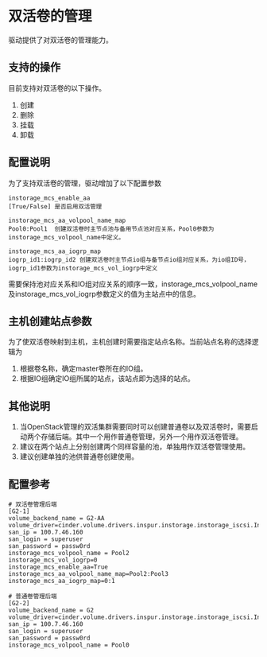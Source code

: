 双活卷的管理
============
驱动提供了对双活卷的管理能力。

支持的操作
----------
目前支持对双活卷的以下操作。
1. 创建
2. 删除
3. 挂载
4. 卸载

配置说明
--------
为了支持双活卷的管理，驱动增加了以下配置参数

```
instorage_mcs_enable_aa
[True/False] 是否启用双活管理

instorage_mcs_aa_volpool_name_map
Pool0:Pool1  创建双活卷时主节点池与备用节点池对应关系，Pool0参数为instorage_mcs_volpool_name中定义。

instorage_mcs_aa_iogrp_map
iogrp_id1:iogrp_id2 创建双活卷时主节点io组与备节点io组对应关系，为io组ID号，iogrp_id1参数为instorage_mcs_vol_iogrp中定义
```
需要保持池对应关系和IO组对应关系的顺序一致，instorage_mcs_volpool_name及instorage_mcs_vol_iogrp参数定义的值为主站点中的信息。

主机创建站点参数
----------------
为了使双活卷映射到主机，主机创建时需要指定站点名称。当前站点名称的选择逻辑为
1. 根据卷名称，确定master卷所在的IO组。
2. 根据IO组确定IO组所属的站点，该站点即为选择的站点。

其他说明
--------
1. 当OpenStack管理的双活集群需要同时可以创建普通卷以及双活卷时，需要启动两个存储后端。其中一个用作普通卷管理，另外一个用作双活卷管理。
2. 建议在两个站点上分别创建两个同样容量的池，单独用作双活卷管理使用。
3. 建议创建单独的池供普通卷创建使用。

配置参考
-------
```
# 双活卷管理后端
[G2-1]
volume_backend_name = G2-AA
volume_driver=cinder.volume.drivers.inspur.instorage.instorage_iscsi.InStorageMCSISCSIDriver
san_ip = 100.7.46.160
san_login = superuser
san_password = passw0rd
instorage_mcs_volpool_name = Pool2
instorage_mcs_vol_iogrp=0
instorage_mcs_enable_aa=True
instorage_mcs_aa_volpool_name_map=Pool2:Pool3
instorage_mcs_aa_iogrp_map=0:1

# 普通卷管理后端
[G2-2]
volume_backend_name = G2
volume_driver=cinder.volume.drivers.inspur.instorage.instorage_iscsi.InStorageMCSISCSIDriver
san_ip = 100.7.46.160
san_login = superuser
san_password = passw0rd
instorage_mcs_volpool_name = Pool0
```
